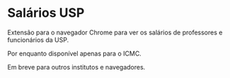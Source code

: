 Salários USP
=============

Extensão para o navegador Chrome para ver os salários de professores e funcionários da USP.

Por enquanto disponível apenas para o ICMC.

Em breve para outros institutos e navegadores.